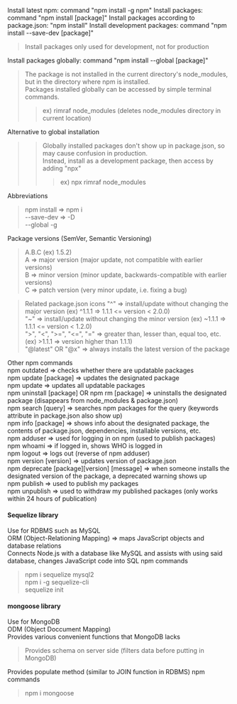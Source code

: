 Install latest npm: command "npm install -g npm"
Install packages: command "npm install [package]"
Install packages according to package.json: "npm install"
Install development packages: command "npm install --save-dev [package]"
> Install packages only used for development, not for production

Install packages globally: command "npm install --global [package]"
> The package is not installed in the current directory's node_modules, but in the directory where npm is installed. <br>
Packages installed globally can be accessed by simple terminal commands. <br>
>> ex) rimraf node_modules (deletes node_modules directory in current location)

Alternative to global installation
>> Globally installed packages don't show up in package.json, so may cause confusion in production. <br>
Instead, install as a development package, then access by adding "npx"
>>> ex) npx rimraf node_modules

Abbreviations
> npm install => npm i <br>
--save-dev => -D <br>
--global -g <br>

Package versions (SemVer, Semantic Versioning)
> A.B.C (ex) 1.5.2) <br>
A => major version (major update, not compatible with earlier versions) <br>
B => minor version (minor update, backwards-compatible with earlier versions) <br>
C => patch version (very minor update, i.e. fixing a bug) <br>

> Related package.json icons
"^" => install/update without changing the major version (ex) ^1.1.1 => 1.1.1 <= version < 2.0.0) <br>
"~" => install/update without changing the minor version (ex) ~1.1.1 => 1.1.1 <= version < 1.2.0) <br>
">", "<", ">=", "<=", "=" => greater than, lesser than, equal too, etc. (ex) >1.1.1 => version higher than 1.1.1) <br>
"@latest" OR "@x" => always installs the latest version of the package

Other npm commands <br>
npm outdated => checks whether there are updatable packages <br>
npm update [package] => updates the designated package <br>
npm update => updates all updatable packages <br>
npm uninstall [package] OR npm rm [package] => uninstalls the designated package (disappears from node_modules & package.json) <br>
npm search [query] => searches npm packages for the query (keywords attribute in package.json also show up) <br>
npm info [package] => shows info about the designated package, the contents of package.json, dependencies, installable versions, etc. <br>
npm adduser => used for logging in on npm (used to publish packages) <br>
npm whoami => if logged in, shows WHO is logged in <br>
npm logout => logs out (reverse of npm adduser) <br>
npm version [version] => updates version of package.json <br>
npm deprecate [package][version] [message] => when someone installs the designated version of the package, a deprecated warning shows up <br>
npm publish => used to publish my packages <br>
npm unpublish => used to withdraw my published packages (only works within 24 hours of publication)

#### Sequelize library
Use for RDBMS such as MySQL <br>
ORM (Object-Relationing Mapping) => maps JavaScript objects and database relations <br>
Connects Node.js with a database like MySQL and assists with using said database, changes JavaScript code into SQL
npm commands
> npm i sequelize mysql2 <br>
npm i -g sequelize-cli <br>
sequelize init

#### mongoose library
Use for MongoDB <br>
ODM (Object Doccument Mapping) <br>
Provides various convenient functions that MongoDB lacks <br>
> Provides schema on server side (filters data before putting in MongoDB) <br>

Provides populate method (similar to JOIN function in RDBMS)
npm commands
>  npm i mongoose <br>
